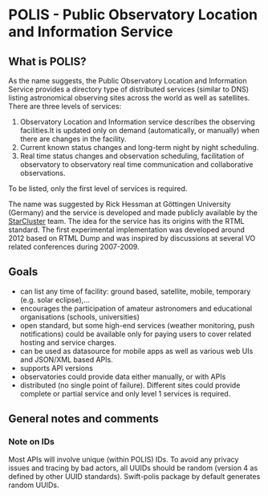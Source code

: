 # POLIS - Public Observatory Location and Information Service


## What is POLIS?
As the name suggests, the Public Observatory Location and Information Service provides a directory type of distributed services (similar to DNS) listing astronomical observing sites across the world as well as satellites. There are three levels of services:

1. Observatory Location and Information service describes the observing facilities.It is updated only on demand (automatically, or manually) when there are changes in the facility.
1. Current known status changes and long-term night by night scheduling.
1. Real time status changes and observation scheduling, facilitation of observatory to observatory real time communication and collaborative observations.

To be listed, only the first level of services is required.

The name was suggested by Rick Hessman at Göttingen University (Germany) and the service is developed and made publicly available by the [StarCluster](www.starcluster.app) team. The idea for the service has its origins with the RTML standard. The first experimental implementation was developed around 2012 based on RTML Dump and was inspired by discussions at several VO related conferences during 2007-2009.

## Goals

- can list any time of facility: ground based, satellite, mobile, temporary (e.g. solar eclipse),...
- encourages the participation of amateur astronomers and educational organisations (schools, universities)
- open standard, but some high-end services (weather monitoring, push notifications) could be available only for paying users to cover related hosting and service charges.
- can be used as datasource for mobile apps as well as various web UIs and JSON/XML based APIs.
- supports API versions
- observatories could provide data either manually, or with APIs
- distributed (no single point of failure). Different sites could provide complete or partial service and only level 1 services is required.

## General notes and comments

### Note on IDs

Most APIs will involve unique (within POLIS) IDs. To avoid any privacy issues and tracing by bad actors, all UUIDs should be random (version 4 as defined by other UUID standards). Swift-polis package by default generates random UUIDs.
